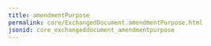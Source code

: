 ```yaml
---
title: amendmentPurpose
permalink: core/ExchangedDocument.amendmentPurpose.html
jsonid: core_exchangeddocument_amendmentpurpose
---
```


